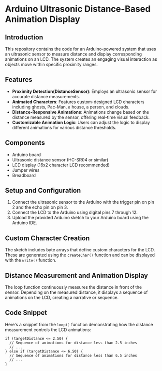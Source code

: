 # Arduino Ultrasonic Distance-Based Animation Display

## Introduction
This repository contains the code for an Arduino-powered system that uses an ultrasonic sensor to measure distance and display corresponding animations on an LCD. The system creates an engaging visual interaction as objects move within specific proximity ranges.

## Features
- **Proximity Detection(DistanceSensor)**: Employs an ultrasonic sensor for accurate distance measurements.
- **Animated Characters**: Features custom-designed LCD characters including ghosts, Pac-Man, a house, a person, and clouds.
- **Distance-Responsive Animations**: Animations change based on the distance measured by the sensor, offering real-time visual feedback.
- **Customizable Animation Logic**: Users can adjust the logic to display different animations for various distance thresholds.


## Components
- Arduino board 
- Ultrasonic distance sensor (HC-SR04 or similar)
- LCD display (16x2 character LCD recommended)
- Jumper wires
- Breadboard 


## Setup and Configuration
1. Connect the ultrasonic sensor to the Arduino with the trigger pin on pin 2 and the echo pin on pin 3.
2. Connect the LCD to the Arduino using digital pins 7 through 12.
3. Upload the provided Arduino sketch to your Arduino board using the Arduino IDE.

## Custom Character Creation
The sketch includes byte arrays that define custom characters for the LCD. These are generated using the `createChar()` function and can be displayed with the `write()` function.

## Distance Measurement and Animation Display
The loop function continuously measures the distance in front of the sensor. Depending on the measured distance, it displays a sequence of animations on the LCD, creating a narrative or sequence.

## Code Snippet
Here's a snippet from the `loop()` function demonstrating how the distance measurement controls the LCD animations:

```arduino
if (targetDistance <= 2.50) {
  // Sequence of animations for distance less than 2.5 inches
  // ...
} else if (targetDistance <= 6.50) {
  // Sequence of animations for distance less than 6.5 inches
  // ...
}

